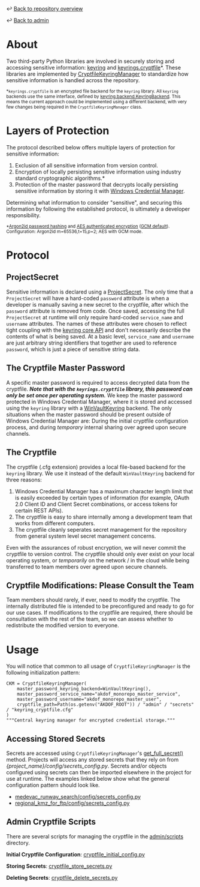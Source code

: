 ↩️ [Back to repository overview](../../README.md)

↩️ [Back to admin](../README.md)

# About

Two third-party Python libraries are involved in securely storing and accessing sensitive information: [keyring](https://pypi.org/project/keyring/) and [keyrings.cryptfile](https://pypi.org/project/keyrings.cryptfile/)*. These libraries are implemented by [CryptfileKeyringManager](../../library/akdof_shared/src/akdof_shared/security/cryptfile_keyring_manager.py#L28) to standardize how sensitive information is handled across the repository.

<sub>*`keyrings.cryptfile` is an encrypted file backend for the `keyring` library. All `keyring` backends use the same interface, defined by [keyring.backend.KeyringBackend](https://github.com/jaraco/keyring/blob/main/keyring%2Fbackend.py#L65). This means the current approach could be implemented using a different backend, with very few changes being required in the `CryptfileKeyringManager` class.</sub> 

# Layers of Protection

The protocol described below offers multiple layers of protection for sensitive information:
1. Exclusion of all sensitive information from version control.
2. Encryption of locally persisting sensitive information using industry standard cryptographic algorithms.*
3. Protection of the master password that decrypts locally persisting sensitive information by storing it with [Windows Credential Manager](https://woshub.com/saved-passwords-windows-credential-manager/). 

Determining what information to consider "sensitive", and securing this information by following the established protocol, is ultimately a developer responsibility.

<sub>*[Argon2id password hashing](https://datatracker.ietf.org/doc/rfc9106/) and [AES authenticated encryption](https://nvlpubs.nist.gov/nistpubs/FIPS/NIST.FIPS.197-upd1.pdf) ([GCM default](https://nvlpubs.nist.gov/nistpubs/Legacy/SP/nistspecialpublication800-38d.pdf)). Configuration: Argon2id m=65536,t=15,p=2; AES with GCM mode.</sub>

# Protocol

## ProjectSecret

Sensitive information is declared using a [ProjectSecret](../../library/akdof_shared/src/akdof_shared/security/cryptfile_keyring_manager.py#L10). The only time that a `ProjectSecret` will have a hard-coded `password` attribute is when a developer is manually saving a new secret to the cryptfile, after which the `password` attribute is removed from code. Once saved, accessing the full `ProjectSecret` at runtime will only require hard-coded `service_name` and `username` attributes. The names of these attributes were chosen to reflect tight coupling with the [keyring core API](https://github.com/jaraco/keyring/blob/main/keyring%2Fcore.py) and don't necessarily describe the contents of what is being saved. At a basic level, `service_name` and `username` are just arbitrary string identifiers that together are used to reference `password`, which is just a piece of sensitive string data. 

## The Cryptfile Master Password

A specific master password is required to access decrypted data from the cryptfile. ***Note that with the `keyrings.cryptfile` library, this password can only be set once per operating system.*** We keep the master password protected in Windows Credential Manager, where it is stored and accessed using the `keyring` library with a [WinVaultKeyring](https://github.com/jaraco/keyring/blob/main/keyring%2Fbackends%2FWindows.py#L65) backend. The only situations when the master password should be present outside of Windows Credential Manager are: During the initial cryptfile configuration process, and during *temporary* internal sharing over agreed upon secure channels. 

## The Cryptfile

The cryptfile (.cfg extension) provides a local file-based backend for the `keyring` library. We use it instead of the default `WinVaultKeyring` backend for three reasons:
1. Windows Credential Manager has a maximum character length limit that is easily exceeded by certain types of information (for example, OAuth 2.0 Client ID and Client Secret combinations, or access tokens for certain REST APIs).
2. The cryptfile is easy to share internally among a development team that works from different computers.
3. The cryptfile cleanly seperates secret management for the repository from general system level secret management concerns.

Even with the assurances of robust encryption, we will never commit the cryptfile to version control. The cryptfile should only ever exist on your local operating system, or *temporarily* on the network / in the cloud while being transferred to team members over agreed upon secure channels.  

## Cryptfile Modifications: Please Consult the Team

Team members should rarely, if ever, need to modify the cryptfile. The internally distributed file is intended to be preconfigured and ready to go for our use cases. If modifications to the cryptfile are required, there should be consultation with the rest of the team, so we can assess whether to redistribute the modified version to everyone. 

# Usage
You will notice that common to all usage of `CryptfileKeyringManager` is the following initialization pattern:
```
CKM = CryptfileKeyringManager(
    master_password_keyring_backend=WinVaultKeyring(),
    master_password_service_name="akdof_monorepo_master_service",
    master_password_username="akdof_monorepo_master_user",
    cryptfile_path=Path(os.getenv("AKDOF_ROOT")) / "admin" / "secrets" / "keyring_cryptfile.cfg"
)
"""Central keyring manager for encrypted credential storage."""
```

## Accessing Stored Secrets
Secrets are accessed using `CryptfileKeyringManager`'s [get_full_secret()](../../library/akdof_shared/src/akdof_shared/security/cryptfile_keyring_manager.py#L83) method. Projects will access any stored secrets that they rely on from *{project_name}/config/secrets_config.py*. Secrets and/or objects configured using secrets can then be imported elsewhere in the project for use at runtime. The examples linked below show what the general configuration pattern should look like.

* [medevac_runway_search/config/secrets_config.py](../../projects/medevac_runway_search/config/secrets_config.py)
* [regional_kmz_for_ftp/config/secrets_config.py](../../projects/regional_kmz_for_ftp/config/secrets_config.py)

## Admin Cryptfile Scripts
There are several scripts for managing the cryptfile in the [admin/scripts](../scripts/README.md) directory.

**Initial Cryptfile Configuration**: [cryptfile_initial_config.py](../scripts/cryptfile_initial_config.py)

**Storing Secrets**: [cryptfile_store_secrets.py](../scripts/cryptfile_store_secrets.py)

**Deleting Secrets**: [cryptfile_delete_secrets.py](../scripts/cryptfile_delete_secrets.py)